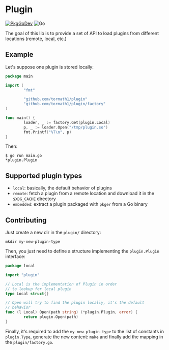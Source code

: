 # Plugin

[![PkgGoDev](https://pkg.go.dev/badge/github.com/tormath1/plugin)](https://pkg.go.dev/github.com/tormath1/plugin)
![Go](https://github.com/tormath1/plugin/workflows/Go/badge.svg)

The goal of this lib is to provide a set of API to load plugins from different locations (remote, local, etc.)

## Example

Let's suppose one plugin is stored locally:

```go
package main

import (
        "fmt"

        "github.com/tormath1/plugin"
        "github.com/tormath1/plugin/factory"
)

func main() {
        loader, _ := factory.Get(plugin.Local)
        p, _ := loader.Open("/tmp/plugin.so")
        fmt.Printf("%T\n", p)
}
```

Then:
```shell
$ go run main.go
*plugin.Plugin
```

## Supported plugin types

- `local`: basically, the default behavior of plugins
- `remote`: fetch a plugin from a remote location and download it in the `$XDG_CACHE` directory
- `embedded`: extract a plugin packaged with `pkger` from a Go binary 

## Contributing

Just create a new dir in the `plugin/` directory:

```shell
mkdir my-new-plugin-type
```

Then, you just need to define a structure implementing the `plugin.Plugin` interface:

```go
package local

import "plugin"

// Local is the implementation of Plugin in order
// to lookup for local plugin
type Local struct{}

// Open will try to find the plugin locally, it's the default
// behavior
func (l Local) Open(path string) (*plugin.Plugin, error) {
        return plugin.Open(path)
}
```

Finally, it's required to add the `my-new-plugin-type` to the list of constants in `plugin.Type`, generate the new content: `make` and finally add the mapping in the `plugin/factory.go`.
